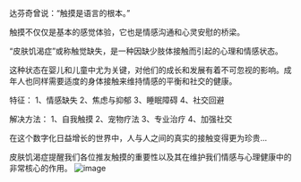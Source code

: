 达芬奇曾说：“触摸是语言的根本。”

触摸不仅仅是基本的感觉体验，它也是情感沟通和心灵安慰的桥梁。

“皮肤饥渴症”或称触觉缺失，是一种因缺少肢体接触而引起的心理和情感状态。

这种状态在婴儿和儿童中尤为关键，对他们的成长和发展有着不可忽视的影响。成年人也同样需要适度的身体接触来维持情感的平衡和社交的健康。

特征：
1、情感缺失
2、焦虑与抑郁
3、睡眠障碍
4、社交回避

解决方法：
1、自我触摸
2、宠物疗法
3、专业治疗
4、加强社交

在这个数字化日益增长的世界中，人与人之间的真实的接触变得更为珍贵...

皮肤饥渴症提醒我们各位推友触摸的重要性以及其在维护我们情感与心理健康中的非常核心的作用。
![image](https://github.com/8380660/8380660.github.io/assets/173595200/130b9ade-3b2c-492b-bfcc-51cafa12a26b)

